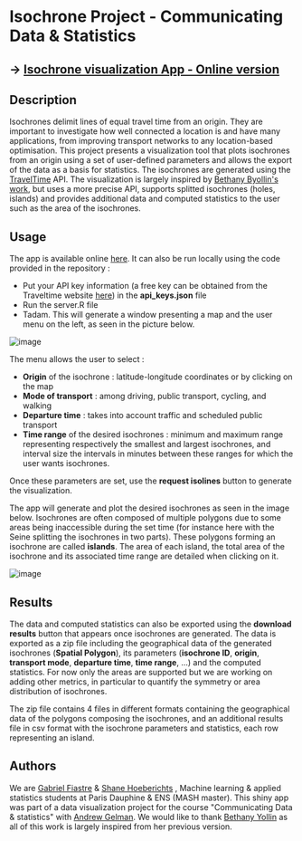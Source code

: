 # Isochrone Project - Communicating Data & Statistics

## &rarr; [Isochrone visualization App - Online version](http://gabriel-fiastre.shinyapps.io/Isochrone-vis-app?_ga=2.149344309.2094542299.1677432014-1284112226.1677265408)

## Description

Isochrones delimit lines of equal travel time from an origin. They are important to investigate how well connected a location is and have many applications, from improving transport networks to any location-based optimisation. This project presents a visualization tool that plots isochrones from an origin using a set of user-defined parameters and allows the export of the data as a basis for statistics. The isochrones are generated using the [TravelTime](https://traveltime.com/) API. The visualization is largely inspired by [Bethany Byollin's work](https://github.com/byollin/Isolines), but uses a more precise API, supports splitted isochrones (holes, islands) and provides additional data and computed statistics to the user such as the area of the isochrones.


## Usage
The app is available online [here](http://gabriel-fiastre.shinyapps.io/Isochrone-vis-app?_ga=2.149344309.2094542299.1677432014-1284112226.1677265408). It can also be run locally using the code provided in the repository : 
* Put your API key information (a free key can be obtained from the Traveltime website [here](https://traveltime.com/features/distance-matrix#sign-up-form)) in the **api_keys.json** file
* Run the server.R file 
* Tadam. This will generate a window presenting a map and the user menu on the left, as seen in the picture below. 

![image](https://user-images.githubusercontent.com/73693706/220354645-8d04dccf-9ca8-4e46-a2bc-ffa989b5252c.png)


The menu allows the user to select :
- **Origin** of the isochrone : latitude-longitude coordinates or by clicking on the map
- **Mode of transport** : among driving, public transport, cycling, and walking
- **Departure time** : takes into account traffic and scheduled public transport 
- **Time range** of the desired isochrones : minimum and maximum range representing respectively the smallest and largest isochrones, and interval size the intervals in minutes between these ranges for which the user wants isochrones. 

Once these parameters are set, use the **request isolines** button to generate the visualization.

The app will generate and plot the desired isochrones as seen in the image below. Isochrones are often composed of multiple polygons due to some areas being inaccessible during the set time (for instance here with the Seine splitting the isochrones in two parts). These polygons forming an isochrone are called **islands**. The area of each island, the total area of the isochrone and its associated time range are detailed when clicking on it.

![image](https://user-images.githubusercontent.com/73693706/220373966-293b3597-e88c-47e8-a643-362681c73948.png)

## Results
The data and computed statistics can also be exported using the **download results** button that appears once isochrones are generated. 
The data is exported as a zip file including the geographical data of the generated isochrones (**Spatial Polygon**), its parameters (**isochrone ID**, **origin**, **transport mode**, **departure time**, **time range**, ...) and the computed statistics. For now only the areas are supported but we are working on adding other metrics, in particular to quantify the symmetry or area distribution of isochrones.

The zip file contains 4 files in different formats containing the geographical data of the polygons composing the isochrones, and an additional results file in csv format with the isochrone parameters and statistics, each row representing an island.


## Authors
We are [Gabriel Fiastre](https://www.linkedin.com/in/gabriel-fiastre-4b5085184/) & [Shane Hoeberichts](https://www.linkedin.com/in/shane-hoeberichts-b249001b8/) , Machine learning & applied statistics students at Paris Dauphine & ENS (MASH master). This shiny app was part of a data visualization project for the course "Communicating Data & statistics" with [Andrew Gelman](http://www.stat.columbia.edu/~gelman/). We would like to thank [Bethany Yollin](https://github.com/byollin) as all of this work is largely inspired from her previous version.


